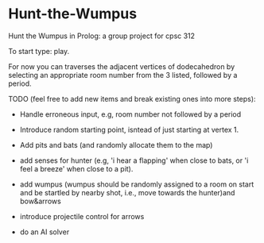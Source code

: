 # Hunt-the-Wumpus
Hunt the Wumpus in Prolog: a group project for cpsc 312

To start type: play.

For now you can traverses the adjacent vertices of dodecahedron by selecting an appropriate room number from the 3 listed, followed by a period.

TODO (feel free to add new items and break existing ones into more steps):

- Handle erroneous input, e.g, room number not followed by a period
- Introduce random starting point, isntead of just starting at vertex 1.

- Add pits and bats (and randomly allocate them to the map)
- add senses for hunter (e.g, 'i hear a flapping' when close to bats, or 'i feel a breeze' when close to a pit).

- add wumpus (wumpus should be randomly assigned to a room on start and be startled by nearby shot, i.e., move towards the hunter)and bow&arrows

- introduce projectile control for arrows

- do an AI solver
